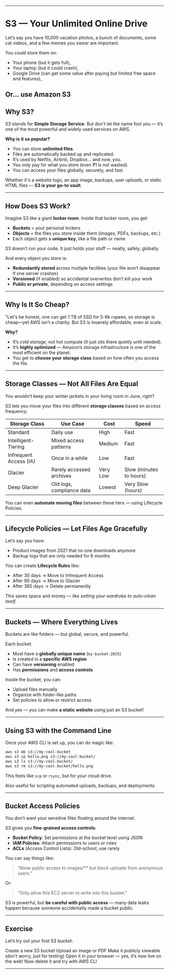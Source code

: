 
---

# S3 — Your Unlimited Online Drive

Let’s say you have 10,000 vacation photos, a bunch of documents, some cat videos, and a few memes you *swear* are important.

You could store them on:

* Your phone (but it gets full),
* Your laptop (but it could crash),
* Google Drive (can get some value after paying but limited free space and features),

Or… use **Amazon S3**
---

## Why S3?

S3 stands for **Simple Storage Service**. But don't let the name fool you — it’s one of the most powerful and widely used services on AWS.

**Why is it so popular?**

* You can store **unlimited files**.
* Files are automatically backed up and replicated.
* It’s used by Netflix, Airbnb, Dropbox… and now, you.
* You only pay for what you store (even ₹1 is not wasted).
* You can access your files globally, securely, and fast.

Whether it's a website logo, an app image, backups, user uploads, or static HTML files — **S3 is your go-to vault**.

---

## How Does S3 Work?

Imagine S3 like a giant **locker room**. Inside that locker room, you get:

* **Buckets** = your personal lockers
* **Objects** = the files you store inside them (images, PDFs, backups, etc.)
* Each object gets a **unique key**, like a file path or name

S3 doesn’t run your code. It just holds your stuff — neatly, safely, globally.

And every object you store is:

* **Redundantly stored** across multiple facilities (your file won’t disappear if one server crashes)
* **Versioned** (if enabled) so accidental overwrites don’t kill your work
* **Public or private**, depending on access settings

---

## Why Is It So Cheap?

"Let's be honest, one can get 1 TB of SSD for 5-6k rupees, so storage is cheap—yet AWS isn't a charity. But S3 is insanely affordable, even at scale.

**Why?**

* It’s *cold storage*, not hot compute (it just sits there quietly until needed).
* It’s **highly optimized** — Amazon’s storage infrastructure is one of the most efficient on the planet.
* You get to **choose your storage class** based on how often you access the file.

---

## Storage Classes — Not All Files Are Equal

You wouldn’t keep your winter jackets in your living room in June, right?

S3 lets you move your files into different **storage classes** based on access frequency.

| Storage Class          | Use Case                  | Cost     | Speed                   |
| ---------------------- | ------------------------- | -------- | ----------------------- |
| Standard               | Daily use                 | High     | Fast                    |
| Intelligent-Tiering    | Mixed access patterns     | Medium   | Fast                    |
| Infrequent Access (IA) | Once in a while           | Low      | Fast                    |
| Glacier                | Rarely accessed archives  | Very Low | Slow (minutes to hours) |
| Deep Glacier           | Old logs, compliance data | Lowest   | Very Slow (hours)       |

You can even **automate moving files** between these tiers — using Lifecycle Policies.

---

## Lifecycle Policies — Let Files Age Gracefully

Let’s say you have:

* Product images from 2021 that no one downloads anymore
* Backup logs that are only needed for 6 months

You can create **Lifecycle Rules** like:

* After 30 days → Move to Infrequent Access
* After 90 days → Move to Glacier
* After 365 days → Delete permanently

This saves space and money — *like setting your wardrobe to auto-clean itself.*

---

## Buckets — Where Everything Lives

Buckets are like folders — but global, secure, and powerful.

Each bucket:

* Must have a **globally unique name** (`my-bucket-2025`)
* Is created in a **specific AWS region**
* Can have **versioning** enabled
* Has **permissions** and **access controls**

Inside the bucket, you can:

* Upload files manually
* Organize with folder-like paths
* Set policies to allow or restrict access

And yes — you can make **a static website** using just an S3 bucket!

---

## Using S3 with the Command Line

Once your AWS CLI is set up, you can do magic like:

```bash
aws s3 mb s3://my-cool-bucket
aws s3 cp hello.png s3://my-cool-bucket/
aws s3 ls s3://my-cool-bucket/
aws s3 rm s3://my-cool-bucket/hello.png
```

This feels like `scp` or `rsync`, but for your cloud drive.

Also useful for scripting automated uploads, backups, and deployments.

---

## Bucket Access Policies

You don’t want your sensitive files floating around the internet.

S3 gives you **fine-grained access controls**:

* **Bucket Policy**: Set permissions at the bucket level using JSON
* **IAM Policies**: Attach permissions to users or roles
* **ACLs** (Access Control Lists): Old-school, use rarely

You can say things like:

> "Allow public access to images/\*\* but block uploads from anonymous users."

Or:

> "Only allow this EC2 server to write into this bucket."

S3 is powerful, but **be careful with public access** — many data leaks happen because someone accidentally made a bucket public.

---

## Exercise

Let’s try out your first S3 bucket:

 Create a new S3 bucket
 Upload an image or PDF
 Make it publicly viewable (don’t worry, just for testing)
 Open it in your browser — yes, it’s now live on the web!
 Now delete it and try with AWS CLI

---
